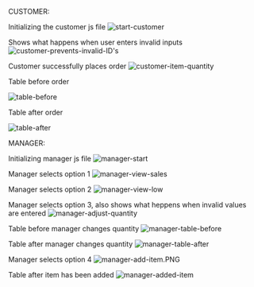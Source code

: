 CUSTOMER:

Initializing the customer js file
![start-customer](https://github.com/eHatz/Bamazon/blob/master/images/start-customer.PNG)

Shows what happens when user enters invalid inputs
![customer-prevents-invalid-ID's](https://github.com/eHatz/Bamazon/blob/master/images/customer-prevents-invalid%20ID's.PNG)

Customer successfully places order
![customer-item-quantity](https://github.com/eHatz/Bamazon/blob/master/images/customer-item-quantity.PNG)

Table before order

![table-before](https://github.com/eHatz/Bamazon/blob/master/images/table-before.PNG)

Table after order

![table-after](https://github.com/eHatz/Bamazon/blob/master/images/table-after.PNG)


MANAGER:

Initializing manager js file
![manager-start](https://github.com/eHatz/Bamazon/blob/master/images/manager-start.PNG)

Manager selects option 1
![manager-view-sales](https://github.com/eHatz/Bamazon/blob/master/images/manager-view-sales.PNG)

Manager selects option 2
![manager-view-low](https://github.com/eHatz/Bamazon/blob/master/images/manager-view-low.PNG)

Manager selects option 3, also shows what heppens when invalid values are entered
![manager-adjust-quantity](https://github.com/eHatz/Bamazon/blob/master/images/manager-adjust-quantity.PNG)

Table before manager changes quantity
![manager-table-before](https://github.com/eHatz/Bamazon/blob/master/images/manager-before.PNG)

Table after manager changes quantity
![manager-table-after](https://github.com/eHatz/Bamazon/blob/master/images/manager-after.PNG)

Manager selects option 4
![manager-add-item.PNG](https://github.com/eHatz/Bamazon/blob/master/images/manager-add-item.PNG)

Table after item has been added
![manager-added-item](https://github.com/eHatz/Bamazon/blob/master/images/manager-added-item.PNG)

